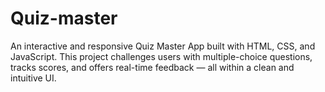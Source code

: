# Quiz-master
An interactive and responsive Quiz Master App built with HTML, CSS, and JavaScript. This project challenges users with multiple-choice questions, tracks scores, and offers real-time feedback — all within a clean and intuitive UI.
